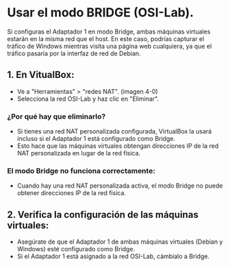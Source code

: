 # Usar el modo BRIDGE (OSI-Lab).
Si configuras el Adaptador 1 en modo Bridge, ambas máquinas virtuales estarán en la misma red que el host.
En este caso, podrías capturar el tráfico de Windows mientras visita una página web cualquiera, ya que el tráfico pasaría por la interfaz de red de Debian.
## 1. En VitualBox:
* Ve a "Herramientas" > "redes NAT".
  (imagen 4-0)
* Selecciona la red OSI-Lab y haz clic en "Eliminar".
### ¿Por qué hay que eliminarlo?
* Si tienes una red NAT personalizada configurada, VirtualBox la usará incluso si el Adaptador 1 está configurado como Bridge.
* Esto hace que las máquinas virtuales obtengan direcciones IP de la red NAT personalizada en lugar de la red física.
### El modo Bridge no funciona correctamente:
* Cuando hay una red NAT personalizada activa, el modo Bridge no puede obtener direcciones IP de la red física.

## 2. Verifica la configuración de las máquinas virtuales:
* Asegúrate de que el Adaptador 1 de ambas máquinas virtuales (Debian y Windows) esté configurado como Bridge.
* Si el Adaptador 1 está asignado a la red OSI-Lab, cámbialo a Bridge.
  
